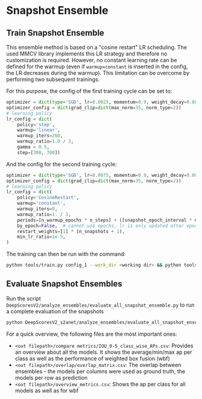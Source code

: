 # Snapshot Ensemble

## Train Snapshot Ensemble
This ensemble method is based on a "cosine restart" LR scheduling. The used MMCV library implements this LR strategy and therefore no customization is required.
However, no constant learning rate can be defined for the warmup (even if `warmup=constant` is inserted in the config, the LR decreases during the warmup). 
This limitation can be overcome by performing two subsequent trainings.

For this purpose, the config of the first training cycle can be set to:

```python
optimizer = dict(type='SGD', lr=0.0025, momentum=0.9, weight_decay=0.0001)
optimizer_config = dict(grad_clip=dict(max_norm=35, norm_type=2))
# learning policy
lr_config = dict(
    policy='step',
    warmup='linear',
    warmup_iters=260,
    warmup_ratio=1.0 / 3,
    gamma = 0.5,
    step=[300, 700])
```
And the config for the second training cycle:
```python
optimizer = dict(type='SGD', lr=0.0075, momentum=0.9, weight_decay=0.0001)
optimizer_config = dict(grad_clip=dict(max_norm=35, norm_type=2))
# learning policy
lr_config = dict(
    policy='CosineRestart',
    warmup='constant',
    warmup_iters=0,
    warmup_ratio=1. / 3,
    periods=[n_warmup_epochs * n_steps] + ([snapshot_epoch_interval * n_steps] * n_snapshots),
    by_epoch=False,  # cannot use epochs, lr is only updated after epoch -> cosine annealing needs update per step
    restart_weights=[1] * (n_snapshots + 1),
    min_lr_ratio=1e-5,
)
```

The training can then be run with the command:
````bash
python tools/train.py config_1 --work_dir <working dir> && python tools/train.py config_2 --work_dir <working dir> --resume_from <working dir>/latest.pth
````

## Evaluate Snapshot Ensembles
Run the script `DeepScoresV2/analyze_ensembles/evaluate_all_snapshot_ensemble.py` to run a complete evaluation of the snapshots
````bash
python DeepScoresV2_s2anet/analyze_ensembles/evaluate_all_snapshot_ensemble.py <path to config file> --checkpoints <path to checkpoints> -out <out filepath>
````

For a quick overview, the following files are the most important ones:
- `<out filepath>/compare metrics/IOU_0-5_class_wise_APs.csv`: Provides an overview about all the models. It shows the average/min/max ap per class as well as the performance of weighted box fusion (wbf)
- `<out filepath>/overlap/overlap_matrix.csv`: The overlap between ensembles - the models per columns were used as ground truth, the models per row as prediction
- `<out filepath>/overview_metrics.csv`: Shows the ap per class for all models as well as for wbf
